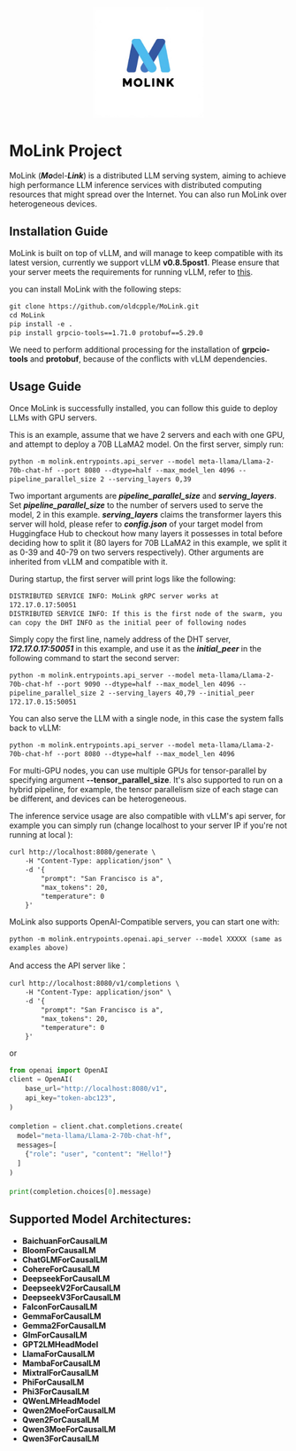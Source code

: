 <div align="center">
    <img src="resources/images/original.png" width="200" height="200">
</div>

# MoLink Project

MoLink (***Mo***del-***Link***) is a distributed LLM serving system, aiming to achieve high performance LLM inference services with distributed computing resources that might spread over the Internet. You can also run MoLink over heterogeneous devices. 

## Installation Guide

MoLink is built on top of vLLM, and will manage to keep compatible with its latest version, currently we support vLLM **v0.8.5post1**. Please ensure that your server meets the requirements for running vLLM, refer to [this](https://docs.vllm.ai/en/latest/).

you can install MoLink with the following steps:

```shell
git clone https://github.com/oldcpple/MoLink.git
cd MoLink
pip install -e .
pip install grpcio-tools==1.71.0 protobuf==5.29.0
```

We need to perform additional processing for the installation of **grpcio-tools** and **protobuf**, because of the conflicts with vLLM dependencies.

## Usage Guide

Once MoLink is successfully installed, you can follow this guide to deploy LLMs with GPU servers.

This is an example, assume that we have 2 servers and each with one GPU, and attempt to deploy a 70B LLaMA2 model. On the first server, simply run:

```shell
python -m molink.entrypoints.api_server --model meta-llama/Llama-2-70b-chat-hf --port 8080 --dtype=half --max_model_len 4096 --pipeline_parallel_size 2 --serving_layers 0,39
```

Two important arguments are  ***pipeline_parallel_size*** and ***serving_layers***. Set  ***pipeline_parallel_size*** to the number of servers used to serve the model, 2 in this example.  ***serving_layers*** claims the transformer layers this server will hold, please refer to ***config.json***  of your target model from Huggingface Hub to checkout how many layers it possesses in total before deciding how to split it (80 layers for 70B LLaMA2 in this example, we split it as 0-39 and 40-79 on two servers respectively).  Other arguments are inherited from vLLM and compatible with it.

During startup, the first server will print logs like the following:

```shell
DISTRIBUTED SERVICE INFO: MoLink gRPC server works at 172.17.0.17:50051
DISTRIBUTED SERVICE INFO: If this is the first node of the swarm, you can copy the DHT INFO as the initial peer of following nodes
```

Simply copy the first line, namely address of the DHT server,  ***172.17.0.17:50051*** in this example, and use it as the ***initial_peer*** in the following command to start the second server:

```shell
python -m molink.entrypoints.api_server --model meta-llama/Llama-2-70b-chat-hf --port 9090 --dtype=half --max_model_len 4096 --pipeline_parallel_size 2 --serving_layers 40,79 --initial_peer 172.17.0.15:50051
```

You can also serve the LLM with a single node, in this case the system falls back to vLLM:

```shell
python -m molink.entrypoints.api_server --model meta-llama/Llama-2-70b-chat-hf --port 8080 --dtype=half --max_model_len 4096
```

For multi-GPU nodes, you can use multiple GPUs for tensor-parallel by specifying argument **--tensor_parallel_size**. It's also supported to run on a hybrid pipeline, for example, the tensor parallelism size of each stage can be different, and devices can be heterogeneous.

The inference service usage are also compatible with vLLM's api server, for example you can simply run (change localhost to your server IP if you're not running at local ):

```shell
curl http://localhost:8080/generate \
    -H "Content-Type: application/json" \
    -d '{
        "prompt": "San Francisco is a",
        "max_tokens": 20,
        "temperature": 0
    }'
```

MoLink also supports OpenAI-Compatible servers,  you can start one with:

```shell
python -m molink.entrypoints.openai.api_server --model XXXXX (same as examples above)
```

And access the API server like：

```
curl http://localhost:8080/v1/completions \
    -H "Content-Type: application/json" \
    -d '{
        "prompt": "San Francisco is a",
        "max_tokens": 20,
        "temperature": 0
    }'
```

or

```python
from openai import OpenAI
client = OpenAI(
    base_url="http://localhost:8080/v1",
    api_key="token-abc123",
)

completion = client.chat.completions.create(
  model="meta-llama/Llama-2-70b-chat-hf",
  messages=[
    {"role": "user", "content": "Hello!"}
  ]
)

print(completion.choices[0].message)
```



## Supported Model Architectures:

- **BaichuanForCausalLM**
- **BloomForCausalLM**
- **ChatGLMForCausalLM**
- **CohereForCausalLM**
- **DeepseekForCausalLM**
- **DeepseekV2ForCausalLM**
- **DeepseekV3ForCausalLM**
- **FalconForCausalLM**
- **GemmaForCausalLM**
- **Gemma2ForCausalLM**
- **GlmForCausalLM**
- **GPT2LMHeadModel**
- **LlamaForCausalLM**
- **MambaForCausalLM**
- **MixtralForCausalLM**
- **PhiForCausalLM**
- **Phi3ForCausalLM**
- **QWenLMHeadModel**
- **Qwen2MoeForCausalLM**
- **Qwen2ForCausalLM**
- **Qwen3MoeForCausalLM**
- **Qwen3ForCausalLM**
